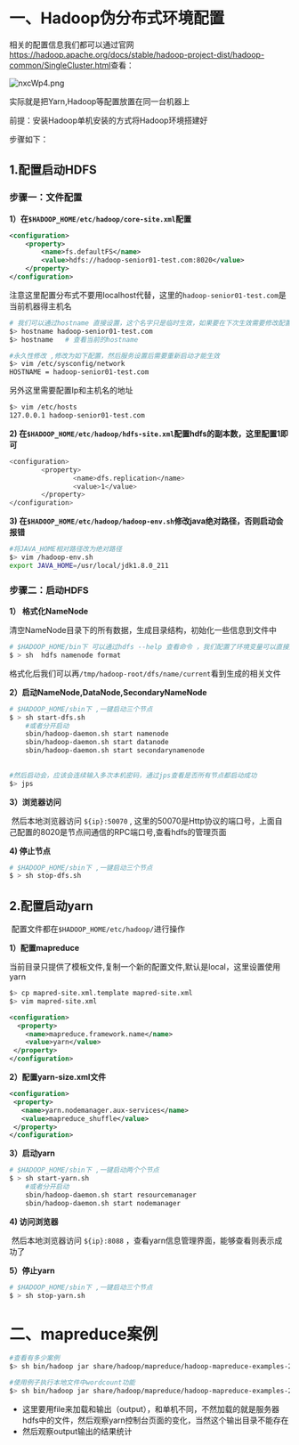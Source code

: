 # 一、Hadoop伪分布式环境配置

相关的配置信息我们都可以通过官网<https://hadoop.apache.org/docs/stable/hadoop-project-dist/hadoop-common/SingleCluster.html>查看：

![nxcWp4.png](https://s2.ax1x.com/2019/09/21/nxcWp4.png)

实际就是把Yarn,Hadoop等配置放置在同一台机器上

前提：安装Hadoop单机安装的方式将Hadoop环境搭建好



步骤如下：

## 1.配置启动HDFS

### 步骤一：文件配置

**1）在`$HADOOP_HOME/etc/hadoop/core-site.xml`配置**

```xml
<configuration>
    <property>
        <name>fs.defaultFS</name>
        <value>hdfs://hadoop-senior01-test.com:8020</value>
    </property>
</configuration>
```

注意这里配置分布式不要用localhost代替，这里的`hadoop-senior01-test.com`是当前机器得主机名

 ```bash
# 我们可以通过hostname 直接设置，这个名字只是临时生效，如果要在下次生效需要修改配置文件
$> hostname hadoop-senior01-test.com
$> hostname   # 查看当前的hostname

#永久性修改 ,修改为如下配置，然后服务设置后需要重新启动才能生效
$> vim /etc/sysconfig/network
HOSTNAME = hadoop-senior01-test.com

 ```

另外这里需要配置Ip和主机名的地址

```bash
$> vim /etc/hosts
127.0.0.1 hadoop-senior01-test.com
```



**2) 在`$HADOOP_HOME/etc/hadoop/hdfs-site.xml`配置hdfs的副本数，这里配置1即可**

```bash
<configuration>
        <property>
                <name>dfs.replication</name>
                <value>1</value>
        </property>
</configuration>

```



**3) 在`$HADOOP_HOME/etc/hadoop/hadoop-env.sh`修改java绝对路径，否则启动会报错**

```bash
#将JAVA_HOME相对路径改为绝对路径
$> vim /hadoop-env.sh
export JAVA_HOME=/usr/local/jdk1.8.0_211
```



### 步骤二：启动HDFS

**1） 格式化NameNode**

​		清空NameNode目录下的所有数据，生成目录结构，初始化一些信息到文件中

```bash
# $HADOOP_HOME/bin下 可以通过hdfs --help 查看命令 ，我们配置了环境变量可以直接这样启动
$ > sh  hdfs namenode format
```

​	格式化后我们可以再`/tmp/hadoop-root/dfs/name/current`看到生成的相关文件

**2）启动NameNode,DataNode,SecondaryNameNode**

```bash
# $HADOOP_HOME/sbin下 ,一键启动三个节点
$ > sh start-dfs.sh
	#或者分开启动
	sbin/hadoop-daemon.sh start namenode
	sbin/hadoop-daemon.sh start datanode
	sbin/hadoop-daemon.sh start secondarynamenode
	
	
#然后启动会，应该会连续输入多次本机密码，通过jps查看是否所有节点都启动成功
$> jps
```

**3）浏览器访问**

​	然后本地浏览器访问 `${ip}:50070` , 这里的50070是Http协议的端口号，上面自己配置的8020是节点间通信的RPC端口号,查看hdfs的管理页面



**4) 停止节点**

```bash
# $HADOOP_HOME/sbin下 ,一键启动三个节点
$ > sh stop-dfs.sh
```





## 2.配置启动yarn

​	配置文件都在`$HADOOP_HOME/etc/hadoop/`进行操作

**1）配置mapreduce**

​	当前目录只提供了模板文件,复制一个新的配置文件,默认是local，这里设置使用yarn

```bash
$> cp mapred-site.xml.template mapred-site.xml
$> vim mapred-site.xml
```

```xml
<configuration>
  <property>
    <name>mapreduce.framework.name</name>
    <value>yarn</value>
 </property>
</configuration>
```



**2）配置yarn-size.xml文件**

```xml
<configuration>
 <property>
   <name>yarn.nodemanager.aux-services</name>
   <value>mapreduce_shuffle</value>
 </property>
</configuration>
```



**3）启动yarn**

```bash
# $HADOOP_HOME/sbin下 ,一键启动两个个节点
$ > sh start-yarn.sh
	#或者分开启动
	sbin/hadoop-daemon.sh start resourcemanager
	sbin/hadoop-daemon.sh start nodemanager
```



**4) 访问浏览器**

​     然后本地浏览器访问 `${ip}:8088` ，查看yarn信息管理界面，能够查看则表示成功了



**5）停止yarn**

```bash
# $HADOOP_HOME/sbin下 ,一键启动三个节点
$ > sh stop-yarn.sh
```



# 二、mapreduce案例

```bash
#查看有多少案例
$> sh bin/hadoop jar share/hadoop/mapreduce/hadoop-mapreduce-examples-2.7.7.jar

#使用例子执行本地文件中wordcount功能
$> sh bin/hadoop jar share/hadoop/mapreduce/hadoop-mapreduce-examples-2.7.7.jar wordcount file:/usr/local/hadoop/LICENSE.txt file:/usr/local/hadoop/output
```



- 这里要用file来加载和输出（output），和单机不同，不然加载的就是服务器hdfs中的文件，然后观察yarn控制台页面的变化，当然这个输出目录不能存在
- 然后观察output输出的结果统计

